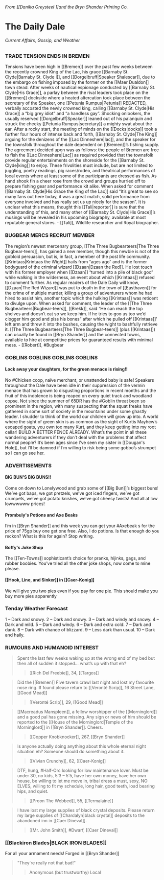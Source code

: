 ###### From [[Danika Greysteel ]]and the Bryn Shander Printing Co. 
# The Daily Dale
###### Current Affairs, Gossip, and Weather

### TRADE TENSION ENDS IN BREMEN
Tensions have been high in [[Bremen]] over the past few weeks between the recently crowned King of the Lac, his grace [[Barnaby St. Clyde|Barnaby St. Clyde I]], and [[Dorgelbruff|Speaker Shalescar]], due to the embargo on fishing imposed by the former on the [[Maer Dualdon]] town stead. After weeks of nautical espionage conducted by [[Barnaby St. Clyde|His Grace]], a parlay between the rival leaders took place on the [[Bremen]] dockside where a heated altercation took place between the secretary of the Speaker, one [[Petunia Rumpus|Petunia]] REDACTED, verbally accosted the newly crowned king, calling [[Barnaby St. Clyde|His Grace]] a “big grey idiot” and “a handless gay”. Shocking onlookers, the usually reserved [[Dorgelbruff|Speaker]] leaned out of his palanquin and struck the cheeky [[Petunia Rumpus|secretary]] a mighty swat about the ear. After a rocky start, the meeting of minds on the [[Docks|docks]] took a further four hours of intense back and forth, [[Barnaby St. Clyde|The King]] arguing for the denizens of the [[Lac Dinneshere|lac]], and the speaker for the townsfolk throughout the dale dependent on [[Bremen]]’s fishing supply. The agreement decided upon was as follows: the people of Bremen are free to fish the [[Lac Dinneshere|Lac]] as required provided that the townsfolk provide regular entertainments on the shoreside for the [[Barnaby St. Clyde|king]] to enjoy. These frivolities must include, but are not limited to juggling, poetry readings, pig races/rodeo, and theatrical performances of local events where at least some of the participants are dressed as fish. As hand shook fin a cheer rose from the crowd and groups hurried off to prepare fishing gear and performance kit alike. When asked for comment [[Barnaby St. Clyde|His Grace the King of the Lac]] said “It’s great to see so many fans out here today, it was a great match, solid performance from everyone involved and has really set us up nicely for the season”. It is unclear what this means, thought this [[Tali|reporter]] is sure that the understanding of this, and many other of [[Barnaby St. Clyde|His Grace]]’s musings will be revealed in his upcoming biography, available at most reputable general stores. - [[Tali]], Wildlife researcher and Royal biographer.

### BUGBEAR MERCS RECRUIT MEMBER
The region’s newest mercenary group, [[The Three Bugbearteers|The Three Bugbear-teers]], has gained a new member, though this newbie is not of the gobloid persuasion, but is, in fact, a member of the post life community. [[Krintaas|Krintaas the Wight]] hails from “ages ago” and is the former bodyguard of the criminal wizard [[Dzaan|Dzaan the Red]]. He lost touch with his former employer when [[Dzaan]] “turned into a pile of black goo” while walking in the wilderness, an event about which [[Krintaas]] refused to comment further. As regular readers of the Dale Daily will know, [[Dzaan|The Red Wizard]] was put to death in the town of [[Easthaven]] for the crime of multiple murder, killing a group of adventurers whom he had hired to assist him, another topic which the hulking [[Krintaas]] was reticent to divulge upon. When asked for comment, the leader of the [[The Three Bugbearteers|Bugbear-teers]], [[Brekk]], said “He can reach the top shelves and doesn’t eat so we keep him. If he tries to goo us too we’d clogger him good and piss his bones” after which he pulled off [[Krintaas]]’ left arm and threw it into the bushes, causing the wight to bashfully retrieve it. [[The Three Bugbearteers|The Three Bugbear-teers]] (plus [[Krintaas]]) can usually be found in [[Bryn Shander]] and the connected towns, available to hire at competitive prices for guaranteed results with minimal mess. - [[Robert]], #Bugbear

### GOBLINS GOBLINS GOBLINS GOBLINS
#### Lock away your daughters, for the green menace is rising!!
No #Chicken coop, naïve merchant, or unattended baby is safe! Speakers throughout the Dale have been idle in their suppression of the vermin menace that has grown to disgusting proportions in recent months and the fruit of this indolence is being reaped on every quiet track and woodland copse. Not since the summer of 65DR has the #Goblin threat been so prominent in the region, with many suspecting that the squat freaks have gathered in some sort of society in the mountains under some ghastly leader. I shudder to think of the world our children will grow up into. A world where the sight of green skin is as common as the sight of Kurtis Mayhew’s escaped goats, you own too many Kurt, and they keep getting into my root cellar! BUILD A BETTER FENCE ALREADY. What’s the point in all these wandering adventurers if they don’t deal with the problems that affect normal people? It’s been ages since I’ve seen my sister in [[Dougan's Hole]], but I’ll be damned if I’m willing to risk being some gobbo’s strumpet so I can go see her.

### ADVERTISEMENTS

#### BIG BUN'S BIG BUNS!!
Come on down to Lonelywood and grab some of [[Big Bun]]’s biggest buns! We’ve got baps, we got pretzels, we’ve got iced fingers, we’ve got crumpets, we’ve got potato knishes, we’ve got cheesy twists! And all at low lowwwwww prices!

#### Prombuly's Potions and Axe Beaks
I’m in [[Bryn Shander]] and this week you can get your #Axebeak s for the price of 75gp buy one get one free. Also, I do potions. Is that enough do you reckon? What is this for again? Stop writing.

#### Boffy's Joke Shop
The [[Ten-Towns]] sophisticant’s choice for pranks, hijinks, gags, and rubber boobies. You’ve tried all the other joke shops, now come to mine please.

#### [[Hook, Line, and Sinker]] in [[Caer-Konig]]
We will give you two pies even if you pay for one pie. This should make you buy more pies apparently

### Tenday Weather Forecast
1  – Dark and snowy.
2  – Dark and snowy.
3  – Dark and windy and snowy.
4  – Dark and mild.
5  – Dark and windy.
6  – Dark and extra cold.
7  – Dark and dank. 
8  – Dark with chance of blizzard. 
9  – Less dark than usual. 
10 – Dark and haily.

### RUMOURS AND HUMANOID INTEREST

>Spent the last few weeks waking up at the wrong end of my bed but then all of sudden it stopped… what’s up with that eh? 
>> [[Rich Del Freebie]], 34, [[Targos]]

> Did the [[Bremen]] Five tavern crawl last night and lost my favourite nose ring. If found please return to [[Veronté Scrip]], 16 Street Lane, [[Good Mead]] 
>> [[Veronté Scrip]], 29, [[Good Mead]]

>[[Macreadus Manspleen]], a fellow worshipper of the [[Morninglord]] and a good pal has gone missing. Any sign or news of him should be reported to the [[House of the Morninglord|Temple of the Morninglord]] in [[Bryn Shander]]. Cheers. 
>> [[Copper Knobknocker]], 267, [[Bryn Shander]]

>Is anyone actually doing anything about this whole eternal night situation eh? Someone should do something about it.
>> [[Vivian Crunchy]], 62, [[Caer-Konig]]

>DTF, hung, #Half-Orc looking for low maintenance lover. Must be under 30, no kids, 5’3 – 5’5, have her own money, have her own house, be willing to let me move in, tribal dress a must, sexy, NO ELVES, willing to fit my schedule, long hair, good teeth, load bearing hips, and quiet. 
>> [[Proon The Webbed]], 55, [[Termalaine]]

>I have lost my large supplies of black crystal deposits. Please return my large supplies of [[Chardalyn|black crystal]] deposits to the abandoned inn in [[Caer Dineval]]. 
>> [[Mr. John Smith]], #Dwarf, [[Caer Dineval]]


### [[Blackiron Blades|BLACK IRON BLADES]]
For all your armament needs!
Forged in [[Bryn Shander]]
> "They're really not that bad!"
>> Anonymous (but trustworthy) Local